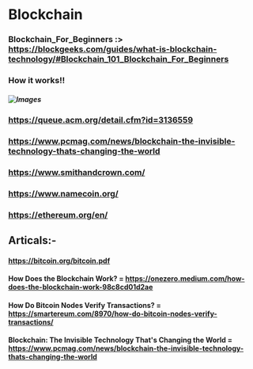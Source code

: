 # Blockchain

### Blockchain_For_Beginners :>  https://blockgeeks.com/guides/what-is-blockchain-technology/#Blockchain_101_Blockchain_For_Beginners

### How it works!!
 ##### ![Images](https://github.com/Hareesh108/Blockchain/assets/72018706/462a5937-ce95-4465-a532-69075e93e17e)

### https://queue.acm.org/detail.cfm?id=3136559

### https://www.pcmag.com/news/blockchain-the-invisible-technology-thats-changing-the-world

### https://www.smithandcrown.com/

### https://www.namecoin.org/

### https://ethereum.org/en/

## Articals:-
#### https://bitcoin.org/bitcoin.pdf
#### How Does the Blockchain Work? = https://onezero.medium.com/how-does-the-blockchain-work-98c8cd01d2ae
#### How Do Bitcoin Nodes Verify Transactions? = https://smartereum.com/8970/how-do-bitcoin-nodes-verify-transactions/
#### Blockchain: The Invisible Technology That's Changing the World = https://www.pcmag.com/news/blockchain-the-invisible-technology-thats-changing-the-world

